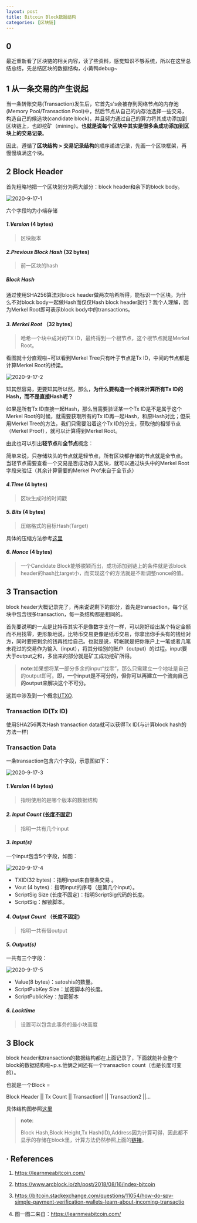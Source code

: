 ```yaml
---
layout: post
title: Bitcoin Block数据结构
categories: [区块链]
---
```


## 0

最近重新看了区块链的相关内容，读了些资料，感觉知识不够系统，所以在这里总结总结，先总结区块的数据结构，小黄鸭debug~

## 1 从一条交易的产生说起

当一条转账交易(Transaction)发生后，它首先s's会被存到网络节点的内存池(Memory Pool/Transaction Pool)中，然后节点从自己的内存池选择一些交易，构造自己的候选块(candidate block)，并且努力通过自己的算力将其成功添加到区块链上，也即挖矿（mining）。**也就是说每个区块中其实是很多条成功添加到区块上的交易记录**。

因此，遵循了**区块结构 > 交易记录结构**的顺序递进记录，先画一个区块框架，再慢慢填满这个块。

## 2 Block Header

首先粗略地把一个区块划分为两大部分：block header和余下的block body。

![2020-9-17-1](/assets/2020-9-17-01.png)

六个字段均为小端存储
#### *1.Version*  (4 bytes) 

> 区块版本


#### *2.Previous Block Hash*  (32 bytes)
> 前一区块的hash

##### Block Hash

通过使用SHA256算法对block header做两次哈希所得，能标识一个区块。为什么不对block body一起做Hash而仅仅Hash block header就行？我个人理解，因为Merkel Root即可表示block body中的transactions。 

#### *3. Merkel Root* （32 bytes）

> 哈希一个块中成对的TX ID，最终得到一个根节点，这个根节点就是Merkel Root。

看图就十分直观啦~可以看到Merkel Tree只有叶子节点是Tx ID，中间的节点都是计算Merkel Root的桥梁。

![2020-9-17-2](/assets/2020-9-17-02.png)

知其然容易，更要知其所以然，那么，**为什么要构造一个树来计算所有Tx ID的Hash，而不是直接Hash呢？**

如果是所有Tx ID直接一起Hash，那么当需要验证某一个Tx ID是不是属于这个Merkel Root的时候，就需要获取所有的Tx ID再一起Hash，和原Hash对比；但采用Merkel Tree的方法，我们只需要沿着这个Tx ID的分支，获取他的相邻节点（Merkel Proof），就可以计算得到Merkel Root。

由此也可以引出**轻节点**和**全节点**概念：

简单来说，只存储块头的节点就是轻节点，所有区块都存储的节点就是全节点。
当轻节点需要查看一个交易是否成功存入区块，就可以通过块头中的Merkel Root字段来验证（其余计算需要的Merkel Prof来自于全节点）

####  *4.Time* (4 bytes)

> 区块生成时的时间戳

#### *5. Bits* (4 bytes)

> 压缩格式的目标Hash(Target)

具体的压缩方法参考[这里](https://learnmeabitcoin.com/technical/bits)

#### *6. Nonce* (4 bytes)

> 一个Candidate Block能够脱颖而出，成功添加到链上的条件就是该block header的hash比target小，而实现这个的方法就是不断调整nonce的值。

## 3 Transaction

block header大概记录完了，再来说说剩下的部分，首先是transaction，每个区块中包含很多transaction，每一条结构都是相同的。

首先要说明的一点是比特币其实不是像数字支付一样，可以刚好给出某个特定金额而不用找零，更形象地说，比特币交易更像是纸币交易，你拿出你手头有的钱给对方，同时要把剩余的钱再找给自己。也就是说，转帐就是把你账户上一笔或者几笔未花过的交易作为输入（input），将其分给别的账户（output）的过程。input要大于output之和，多出来的部分就是矿工成功挖矿所得。

> **note**:如果想将某一部分多余的input“找零”，那么只需建立一个地址是自己的output即可。**即，一个input是不可分的，但你可以再建立一个流向自己的output来解决这个不可分。**

这其中涉及到一个概念[UTXO](https://learnmeabitcoin.com/technical/utxo).

### Transaction ID(Tx ID)

使用SHA256两次Hash transaction data就可以获得Tx ID(与计算block hash的方法一样)

### Transaction Data

一条transaction包含六个字段，示意图如下：

![2020-9-17-3](/assets/2020-9-17-03.png)

#### *1.Version* (4 bytes)

> 指明使用的是哪个版本的数据结构

#### *2. Input Count* ([长度不固定](https://learnmeabitcoin.com/technical/varint))

>指明一共有几个input

#### *3. Input(s)*

一个input包含5个字段，如图：

![2020-9-17-4](/assets/2020-9-17-04.png)

* TXID(32 bytes)：指明input来自哪条交易 。
* Vout (4 bytes)：指明input的序号（是第几个input）。
* ScriptSig Size (长度不固定)：指明ScriptSig代码的长度。
* ScriptSig：解锁脚本。

#### *4. Output Count* （长度不固定)

> 指明一共有借output

#### *5. Output(s)*

一共有三个字段：

![2020-9-17-5](/assets/2020-9-17-05.png)

* Value(8 bytes)：satoshis的数量。
* ScriptPubKey Size：加密脚本的长度。
* ScriptPublicKey：加密脚本

#### *6. Locktime*

> 设置可以包含此事务的最小块高度

## 3 Block

block header和transaction的数据结构都在上面记录了，下面就能补全整个block的数据结构啦~p.s.他俩之间还有一个transaction count（也是长度可变的）。

也就是一个Block =

 Block Header || Tx Count || Transaction1 || Transaction2 ||...

具体结构图参照[这里](https://www.arcblock.io/zh/post/2018/08/16/index-bitcoin)

> **note**:
>
> Block Hash,Block Height,Tx Hash(ID),Address因为计算可得，因此都不显示的存储在block里，计算方法仍然参照上面的[链接](https://www.arcblock.io/zh/post/2018/08/16/index-bitcoin)。

## · References

1. https://learnmeabitcoin.com/

2. https://www.arcblock.io/zh/post/2018/08/16/index-bitcoin
3. https://bitcoin.stackexchange.com/questions/11054/how-do-spv-simple-payment-verification-wallets-learn-about-incoming-transactio
4. 图一图二来自：https://learnmeabitcoin.com/

